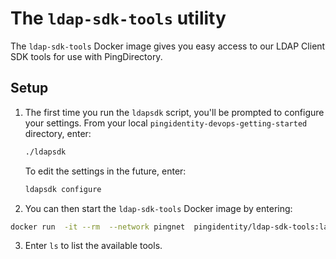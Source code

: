 # The `ldap-sdk-tools` utility

The `ldap-sdk-tools` Docker image gives you easy access to our LDAP Client SDK tools for use with PingDirectory.

## Setup

1. The first time you run the `ldapsdk` script, you'll be prompted to configure your settings. From your local `pingidentity-devops-getting-started` directory, enter:

   ```bash
   ./ldapsdk
   ```
   To edit the settings in the future, enter:

   ```bash
   ldapsdk configure
   ```

2. You can then start the `ldap-sdk-tools` Docker image by entering:

```bash
docker run  -it --rm  --network pingnet  pingidentity/ldap-sdk-tools:latest
```

3. Enter `ls` to list the available tools.